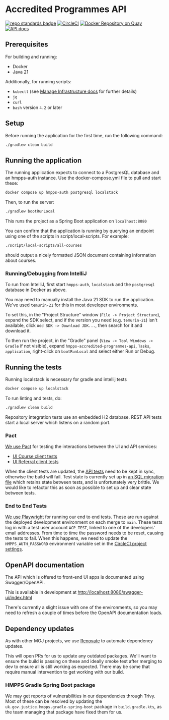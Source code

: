 # Accredited Programmes API

[![repo standards
badge](https://img.shields.io/badge/dynamic/json?color=blue&style=flat&logo=github&label=MoJ%20Compliant&query=%24.result&url=https%3A%2F%2Foperations-engineering-reports.cloud-platform.service.justice.gov.uk%2Fapi%2Fv1%2Fcompliant_public_repositories%2Fhmpps-accredited-programmes-api)](https://operations-engineering-reports.cloud-platform.service.justice.gov.uk/public-github-repositories.html#hmpps-accredited-programmes-api
"Link to report")
[![CircleCI](https://circleci.com/gh/ministryofjustice/hmpps-accredited-programmes-api/tree/main.svg?style=svg)](https://circleci.com/gh/ministryofjustice/hmpps-accredited-programmes-api)
[![Docker Repository on
Quay](https://quay.io/repository/hmpps/hmpps-accredited-programmes-api/status
"Docker Repository on
Quay")](https://quay.io/repository/hmpps/hmpps-accredited-programmes-api) [![API
docs](https://img.shields.io/badge/API_docs_-view-85EA2D.svg?logo=swagger)](https://accredited-programmes-api-dev.hmpps.service.justice.gov.uk/swagger-ui/index.html?configUrl=/v3/api-docs)

## Prerequisites

For building and running:

- Docker
- Java 21

Additionally, for running scripts:

- `kubectl` (see [Manage Infrastructure
  docs](/doc/how-to/manage-infrastructure.md#prerequisites) for further details)
- `jq`
- `curl`
- `bash` version `4.2` or later

## Setup

Before running the application for the first time, run the following command:

```bash
./gradlew clean build
```

## Running the application

The running application expects to connect to a PostgresQL database and an
hmpps-auth instance. Use the docker-compose.yml file to pull and start these:

```bash
docker compose up hmpps-auth postgresql localstack
```

Then, to run the server:

```bash
./gradlew bootRunLocal
```

This runs the project as a Spring Boot application on `localhost:8080`

You can confirm that the application is running by querying an endpoint using
one of the scripts in script/local-scripts. For example:

```bash
./script/local-scripts/all-courses
```

should output a nicely formatted JSON document containing information about
courses.

### Running/Debugging from IntelliJ

To run from IntelliJ, first start `hmpps-auth`, `localstack` and the `postgresql` database in
Docker as above.

You may need to manually install the Java 21 SDK to run the application. We've
used `temurin-21` for this in most developer environments.

To set this, in the "Project Structure" window (`File -> Project Structure`),
expand the SDK select, and if the version you need (e.g. `temurin-21`) isn't
available, click `Add SDK -> Download JDK...`, then search for it and download
it.

To then run the project, in the "Gradle" panel (`View -> Tool Windows -> Gradle`
if not visible), expand `hmpps-accredited-programmes-api`, `Tasks`,
`application`, right-click on `bootRunLocal` and select either Run or Debug.

## Running the tests

Running localstack is necessary for gradle and intellij tests
```bash
docker compose up localstack
```

To run linting and tests, do:

```bash
./gradlew clean build
```

Repository integration tests use an embedded H2 database. REST API tests start a
local server which listens on a random port.

### Pact

[We use
Pact](https://github.com/ministryofjustice/hmpps-accredited-programmes-ui/blob/main/doc/adr/0002-use-pact-for-contract-testing.md)
for testing the interactions between the UI and API services:

- [UI Course client tests](https://github.com/ministryofjustice/hmpps-accredited-programmes-ui/blob/5d9e92aca4f89177be1b464f6317e9a04867ae9a/server/data/accreditedProgrammesApi/courseClient.test.ts#L15)
- [UI Referral client tests](https://github.com/ministryofjustice/hmpps-accredited-programmes-ui/blob/5d9e92aca4f89177be1b464f6317e9a04867ae9a/server/data/accreditedProgrammesApi/referralClient.test.ts#L11)

When the client tests are updated, the [API tests](src/test/kotlin/uk/gov/justice/digital/hmpps/hmppsaccreditedprogrammesapi/pact/PactContractTest.kt)
need to be kept in sync, otherwise the build will fail. Test state is currently
set up in [an SQL migration
file](src/test/resources/db/migration/R__test_data.sql) which retains state
between tests, and is unfortunately very brittle. We would like to refactor this
as soon as possible to set up and clear state between tests.

### End to End Tests

[We use Playwright](doc/adr/0002-use-playwright-for-end-to-end-tests.md) for
running our end to end tests. These are run against the deployed development
environment on each merge to `main`. These tests log in with a test user account
`ACP_TEST`, linked to one of the developers' email addresses. From time to time
the password needs to be reset, causing the tests to fail. When this happens, we
need to update the `HMPPS_AUTH_PASSWORD` environment variable set in the
[CircleCI project settings](https://app.circleci.com/settings/project/github/ministryofjustice/hmpps-accredited-programmes-api/environment-variables).

## OpenAPI documentation

The API which is offered to front-end UI apps is documented using
Swagger/OpenAPI.

This is available in development at
[http://localhost:8080/swagger-ui/index.html](http://localhost:8080/swagger-ui/index.html)

There's currently a slight issue with one of the environments, so you may need
to refresh a couple of times before the OpenAPI documentation loads.

## Dependency updates

As with other MOJ projects, we use [Renovate](https://github.com/renovatebot/renovate) to automate dependency updates.

This will open PRs for us to update any outdated packages. We'll want to ensure the build is passing on these and
ideally smoke test after merging to dev to ensure all is still working as expected. There may be some that require
manual intervention to get working with our build.

### HMPPS Gradle Spring Boot package

We may get reports of vulnerabilities in our dependencies through Trivy. Most of these can be resolved by updating
the `uk.gov.justice.hmpps.gradle-spring-boot` package in `build.gradle.kts`, as the team managing that package have
fixed them for us.
